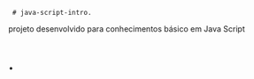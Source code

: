      # java-script-intro.    
       
projeto desenvolvido para conhecimentos básico em Java Script

<h1>    </  h1>. 
 